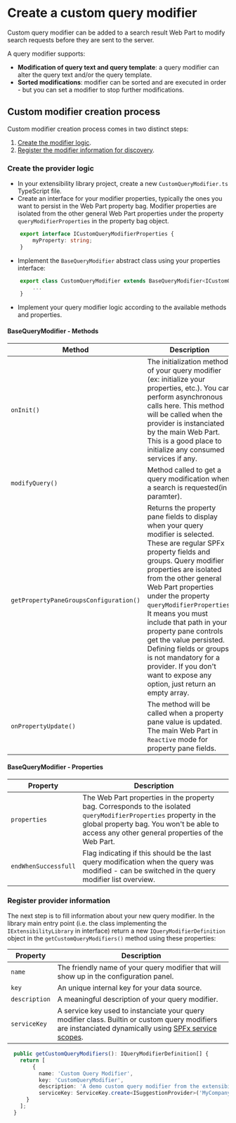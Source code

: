 # Create a custom query modifier

Custom query modifier can be added to a search result Web Part to modify search requests before they are sent to the server.

A query modifier supports:

- **Modification of query text and query template**: a query modifier can alter the query text and/or the query template.
- **Sorted modifications**: modifier can be sorted and are executed in order - but you can set a modifier to stop further modifications.

## Custom modifier creation process

Custom modifier creation process comes in two distinct steps:

1. [Create the modifier logic](#create-the-component-logic-and-sub-components).
2. [Register the modifier information for discovery](#register-component-information).

### Create the provider logic

* In your extensibility library project, create a new `CustomQueryModifier.ts` TypeScript file.
* Create an interface for your modifier properties, typically the ones you want to persist in the Web Part property bag. Modifier properties are isolated from the other general Web Part properties under the property `queryModifierProperties` in the property bag object.
```typescript
    export interface ICustomQueryModifierProperties {
        myProperty: string;
    }
```

* Implement the `BaseQueryModifier` abstract class using your properties interface:
```typescript
    export class CustomQueryModifier extends BaseQueryModifier<ICustomQueryModifierProperties> {
        ...
    }
```

* Implement your query modifier logic according to the available methods and properties.

#### BaseQueryModifier - Methods

| Method | Description |
| --------- | ---------- |
| `onInit()`| The initialization method of your query modifier (ex: initialize your properties, etc.). You can perform asynchronous calls here. This method will be called when the provider is instanciated by the main Web Part. This is a good place to initialize any consumed services if any.
| `modifyQuery()` | Method called to get a query modification when a search is requested(in paramter).
| `getPropertyPaneGroupsConfiguration()` | Returns the property pane fields to display when your query modifier is selected. These are regular SPFx property fields and groups. Query modifier properties are isolated from the other general Web Part properties under the property `queryModifierProperties`. It means you must include that path in your property pane controls get the value persisted. Defining fields or groups is not mandatory for a provider. If you don't want to expose any option, just return an empty array.
| `onPropertyUpdate()` | The method will be called when a property pane value is updated. The main Web Part in `Reactive` mode for property pane fields.

#### BaseQueryModifier - Properties

| Property | Description |
| --------- | ---------- |
| `properties` | The Web Part properties in the property bag. Corresponds to the isolated `queryModifierProperties` property in the global property bag. You won't be able to access any other general properties of the Web Part.
| `endWhenSuccessfull` | Flag indicating if this should be the last query modification when the query was modified - can be switched in the query modifier list overview.  

### Register provider information

The next step is to fill information about your new query modifier. In the library main entry point (i.e. the class implementing the `IExtensibilityLibrary` in interface) return a new `IQueryModifierDefinition` object in the `getCustomQueryModifiers()` method using these properties: 

| Property | Description |
| --------- | ---------- |
| `name` | The friendly name of your query modifier that will show up in the configuration panel.
| `key` | An unique internal key for your data source.
| `description` | A meaningful description of your query modifier.
| `serviceKey` | A service key used to instanciate your query modifier class. Builtin or custom query modifiers are instanciated dynamically using [SPFx service scopes](https://docs.microsoft.com/en-us/javascript/api/sp-core-library/servicescope?view=sp-typescript-latest).

```typescript
  public getCustomQueryModifiers(): IQueryModifierDefinition[] {
    return [
        {
          name: 'Custom Query Modifier',
          key: 'CustomQueryModifier',
          description: 'A demo custom query modifier from the extensibility library',
          serviceKey: ServiceKey.create<ISuggestionProvider>('MyCompany:CustomQueryModifier', CustomQueryModifier)
      }
    ];
  }
```
